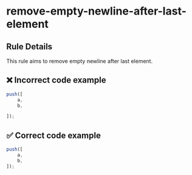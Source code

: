 # remove-empty-newline-after-last-element

## Rule Details

This rule aims to remove empty newline after last element.

## ❌ Incorrect code example

```js
push([
    a,
    b,

]);
```

## ✅ Correct code example

```js
push([
    a,
    b,
]);
```
